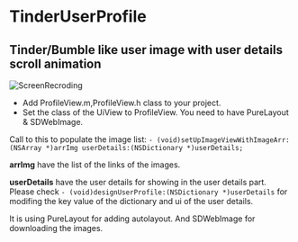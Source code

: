 # TinderUserProfile
## Tinder/Bumble like user image with user details scroll animation 

![ScreenRecroding](https://github.com/souvickcse/TinderUserProfile/raw/master/ScreenRecording.gif)
* Add ProfileView.m,ProfileView.h class to your project.
* Set the class of the UiView to ProfileView. You need to have PureLayout & SDWebImage.


Call to this to populate the image list: `- (void)setUpImageViewWithImageArr:(NSArray *)arrImg userDetails:(NSDictionary *)userDetails;`

**arrImg** have the list of the links of the images.

**userDetails** have the user details for showing in the user details part. Please check `- (void)designUserProfile:(NSDictionary *)userDetails` for modifing the key value of the dictionary and ui of the user details.

It is using PureLayout for adding autolayout. And SDWebImage for downloading the images.
